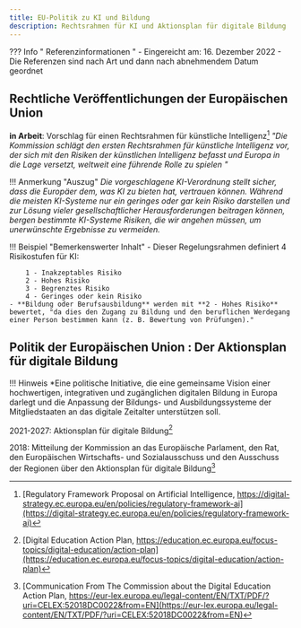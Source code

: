```yaml
---
title: EU-Politik zu KI und Bildung
description: Rechtsrahmen für KI und Aktionsplan für digitale Bildung
---
```

??? Info " Referenzinformationen "
    - Eingereicht am: 16. Dezember 2022
    - Die Referenzen sind nach Art und dann nach abnehmendem Datum geordnet


## Rechtliche Veröffentlichungen der Europäischen Union

**in Arbeit**: Vorschlag für einen Rechtsrahmen für künstliche Intelligenz[^framai1]
*"Die Kommission schlägt den ersten Rechtsrahmen für künstliche Intelligenz vor, der sich mit den Risiken der künstlichen Intelligenz befasst und Europa in die Lage versetzt, weltweit eine führende Rolle zu spielen "*

!!! Anmerkung "Auszug"
      *Die vorgeschlagene KI-Verordnung stellt sicher, dass die Europäer dem, was KI zu bieten hat, vertrauen können. Während die meisten KI-Systeme nur ein geringes oder gar kein Risiko darstellen und zur Lösung vieler gesellschaftlicher Herausforderungen beitragen können, bergen bestimmte KI-Systeme Risiken, die wir angehen müssen, um unerwünschte Ergebnisse zu vermeiden.*

!!! Beispiel "Bemerkenswerter Inhalt"
    - Dieser Regelungsrahmen definiert 4 Risikostufen für KI:

        1 - Inakzeptables Risiko  
        2 - Hohes Risiko  
        3 - Begrenztes Risiko  
        4 - Geringes oder kein Risiko
    - **Bildung oder Berufsausbildung** werden mit **2 - Hohes Risiko** bewertet, "da dies den Zugang zu Bildung und den beruflichen Werdegang einer Person bestimmen kann (z. B. Bewertung von Prüfungen)."


## Politik der Europäischen Union : Der Aktionsplan für digitale Bildung

!!! Hinweis
    *Eine politische Initiative, die eine gemeinsame Vision einer hochwertigen, integrativen und zugänglichen digitalen Bildung in Europa darlegt und die Anpassung der Bildungs- und Ausbildungssysteme der Mitgliedstaaten an das digitale Zeitalter unterstützen soll.

2021-2027: Aktionsplan für digitale Bildung[^DEAP1]

2018: Mitteilung der Kommission an das Europäische Parlament, den Rat, den Europäischen Wirtschafts- und Sozialausschuss und den Ausschuss der Regionen über den Aktionsplan für digitale Bildung[^DEAP2]

[^framai1]: [Regulatory Framework Proposal on Artificial Intelligence, https://digital-strategy.ec.europa.eu/en/policies/regulatory-framework-ai](https://digital-strategy.ec.europa.eu/en/policies/regulatory-framework-ai)

[^DEAP1]: [Digital Education Action Plan, https://education.ec.europa.eu/focus-topics/digital-education/action-plan](https://education.ec.europa.eu/focus-topics/digital-education/action-plan)

[^DEAP2]: [Communication From The Commission about the Digital Education Action Plan, https://eur-lex.europa.eu/legal-content/EN/TXT/PDF/?uri=CELEX:52018DC0022&from=EN](https://eur-lex.europa.eu/legal-content/EN/TXT/PDF/?uri=CELEX:52018DC0022&from=EN)
